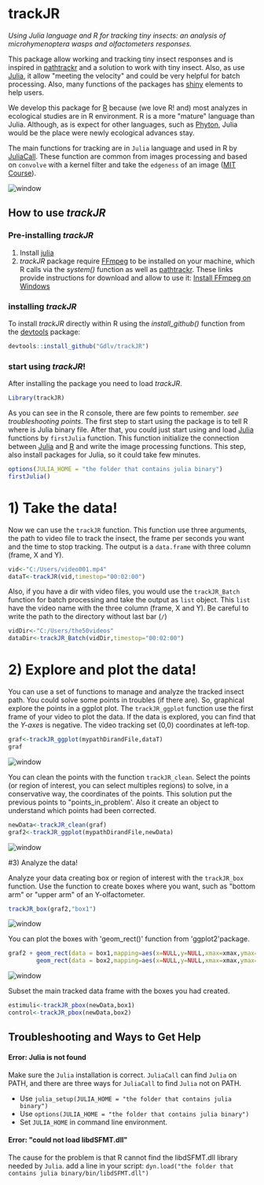 # trackJR

*Using Julia language and R for tracking tiny insects: an analysis of microhymenoptera wasps and olfactometers responses.*

This package allow working and tracking tiny insect responses and is inspired in [pathtrackr](https://aharmer.github.io/pathtrackr/) and a solution to work with tiny insect. Also, as use [Julia](https://julialang.org), it allow "meeting the velocity" and could be very helpful for batch processing. Also, many functions of the packages has [shiny](https://shiny.rstudio.com/) elements to help users. 

We develop this package for [R](https://cran.r-project.org/) because (we love R! and) most analyzes in ecological studies are in R environment. R is a more "mature" language than Julia. Although, as is expect for other languages, such as [Phyton](), Julia would be the place were newly ecological advances stay.

The main functions for tracking are in `Julia` language and used in R by [JuliaCall](https://cran.r-project.org/package=JuliaCall). These function are common from images processing and based on `convolve` with a kernel filter and take the `edgeness` of an image ([MIT Course](https://computationalthinking.mit.edu/Fall20/)).

![window](figs/00000212.png)

## How to use *trackJR*

### Pre-installing *trackJR*
1) Install [julia](https://julialang.org)
2) *trackJR* package require [FFmpeg](https://ffmpeg.org) to be installed on your machine, which R calls via the *system()* function as well as [pathtrackr](https://aharmer.github.io/pathtrackr/). These links provide instructions for download and allow to use it: [Install FFmpeg on Windows](http://www.wikihow.com/Install-FFmpeg-on-Windows)

### installing *trackJR*

To install *trackJR* directly within R using the *install\_github()* function from the [devtools](https://www.rstudio.com/products/rpackages/devtools/) package:

``` r
devtools::install_github("Gdlv/trackJR")
```
### start using *trackJR*!
After installing the package you need to load *trackJR*. 

``` r
Library(trackJR)
```
As you can see in the R console, there are few points to remember. *see troubleshooting points*.
The first step to start using the package is to tell R where is Julia binary file. After that, you could just start using and load [Julia]() functions by `firstJulia` function. This function initialize the connection between [Julia]() and [R]() and write the image processing functions. This step, also install packages for Julia, so it could take few minutes. 
``` r
options(JULIA_HOME = "the folder that contains julia binary")
firstJulia()
```
# 1) Take the data! 
Now we can use the `trackJR` function. This function use three arguments, the path to video file to track the insect, the frame per seconds you want and the time to stop tracking. The output is a `data.frame` with three column (frame, X and Y). 
``` r
vid<-"C:/Users/video001.mp4" 
dataT<-trackJR(vid,timestop="00:02:00")
```
Also, if you have a dir with video files, you would use the `trackJR_Batch` function for batch processing and take the output as `list` object. This `list` have the video name with the three column (frame, X and Y). Be careful to write the path to the directory without last bar (`/`)
``` r
vidDir<-"C:/Users/the50videos" 
dataDir<-trackJR_Batch(vidDir,timestop="00:02:00")
```
# 2) Explore and plot the data!
You can use a set of functions to manage and analyze the tracked insect path. You could solve some points in troubles (if there are). So, graphical explore the points in a ggplot plot. The `trackJR_ggplot` function use the first frame of your video to plot the data. If the data is explored, you can find that the *Y-axes* is negative. The video tracking set (0,0) coordinates at left-top. 

``` r
graf<-trackJR_ggplot(mypathDirandFile,dataT)
graf
``` 
![window](figs/plot1.png)

You can clean the points with the function `trackJR_clean`. Select the points (or region of interest, you can select multiples regions) to solve, in a conservative way, the coordinates of the points. This solution put the previous points to "points_in_problem'. Also it create an object to understand which points had been corrected.
``` r
newData<-trackJR_clean(graf)
graf2<-trackJR_ggplot(mypathDirandFile,newData)
``` 
![window](figs/plot2.png)

#3) Analyze the data!

Analyze your data creating box or region of interest with the `trackJR_box` function. Use the function to create boxes where you want, such as "bottom arm" or "upper arm" of an Y-olfactometer.
``` r
trackJR_box(graf2,"box1")
``` 
![window](figs/plot3.png)

You can plot the boxes with 'geom_rect()' function from 'ggplot2'package. 
``` r
graf2 + geom_rect(data = box1,mapping=aes(x=NULL,y=NULL,xmax=xmax,ymax=ymax,xmin=xmin,ymin=ymin),fill="red",alpha=0.5)+
        geom_rect(data = box2,mapping=aes(x=NULL,y=NULL,xmax=xmax,ymax=ymax,xmin=xmin,ymin=ymin),fill="green",alpha=0.5)
```
![window](figs/Rplot4.png)

Subset the main tracked data frame with the boxes you had created.
``` r
estimuli<-trackJR_pbox(newData,box1)
control<-trackJR_pbox(newData,box2)
``` 



## Troubleshooting and Ways to Get Help

#### Error: Julia is not found

Make sure the `Julia` installation is correct.
`JuliaCall` can find `Julia` on PATH,
and there are three ways for `JuliaCall` to find `Julia` not on PATH.

- Use `julia_setup(JULIA_HOME = "the folder that contains julia binary")`
- Use `options(JULIA_HOME = "the folder that contains julia binary")`
- Set `JULIA_HOME` in command line environment.

#### Error: "could not load libdSFMT.dll"
The cause for the problem is that R cannot find the libdSFMT.dll library needed by `Julia`.
add a line in your script:
`dyn.load("the folder that contains julia binary/bin/libdSFMT.dll")`
